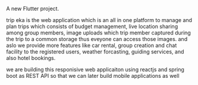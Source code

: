 A new Flutter project.

trip eka is the web application which is an all in one platform to manage and plan trips which consists of budget management, live location sharing among group members, image uploads which trip member captured during the trip to a common storage thus eveyone can access those images. and aslo we provide more features like car rental, group creation and chat facility to the registered users, weather forcasting, guiding services, and also hotel bookings.

we are building this responisive web applicaiton using reactjs and spring boot as REST API so that we can later build mobile applications as well
